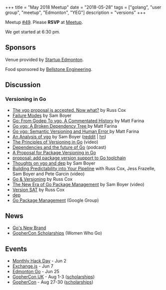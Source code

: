 +++
title = "May 2018 Meetup"
date = "2018-05-28"
tags = ["golang", "user group", "meetup", "Edmonton", "YEG"]
description = "versions"
+++

Meetup [#49](https://github.com/edmontongo/presentations/issues/82). Please **RSVP** at [Meetup](https://www.meetup.com/startupedmonton/events/ddzwmnyxhblc/).

We get started at 6:30 pm.

## Sponsors

Venue provided by [Startup Edmonton](https://www.startupedmonton.com/).

Food sponsored by [Bellstone Engineering](https://bellstone.ca/). 

## Discussion

### Versioning in Go

* [The vgo proposal is accepted. Now what?](https://research.swtch.com/vgo-accepted) by Russ Cox
* [Failure Modes](https://sdboyer.io/vgo/failure-modes) by Sam Boyer
* [Go: From Godep To vgo, A Commentated History](https://codeengineered.com/blog/2018/golang-godep-to-vgo/) by Matt Farina
* [Go vgo: A Broken Dependency Tree
](https://codeengineered.com/blog/2018/golang-vgo-broken-dep-tree/) by Matt Farina
* [Go vgo: Semantic Versioning and Human Error
](https://codeengineered.com/blog/2018/golang-vgo-semver-human-error/) by Matt Farina
* [An Analysis of vgo](https://sdboyer.io/vgo/intro/) by Sam Boyer ([reddit](https://www.reddit.com/r/golang/comments/8jappi/an_analysis_of_vgo_sdboyerio/) | [hn](https://news.ycombinator.com/item?id=17063724))
* [The Principles of Versioning in Go](https://www.youtube.com/watch?v=F8nrpe0XWRg) (video)
* [Dependencies and the future of Go](https://changelog.com/gotime/77) (podcast)
* [A Proposal for Package Versioning in Go](https://blog.golang.org/versioning-proposal)
* [proposal: add package version support to Go toolchain](https://github.com/golang/go/issues/24301)
* [Thoughts on vgo and dep](https://sdboyer.io/blog/vgo-and-dep/) by Sam Boyer
* [Building Predictability into Your Pipeline](https://www.youtube.com/watch?v=sbrZfPgNmfw) with Russ Cox, Jess Frazelle, Sam Boyer and Pete Garcin (video)
* [Go & Versioning](https://research.swtch.com/vgo) by Russ Cox
* [The New Era of Go Package Management](https://www.youtube.com/watch?v=5LtMb090AZI) by Sam Boyer (video)
* [Version SAT](https://research.swtch.com/version-sat) by Russ Cox
* [dep](https://golang.github.io/dep/)
* [Go Package Management](https://groups.google.com/forum/#!forum/go-package-management) (Google Group)

## News

* [Go's New Brand](https://blog.golang.org/go-brand)
* [GopherCon Scholarships](https://womenwhogo.org/scholarships.html) (Women Who Go)

## Events

* [Monthly Hack Day](https://www.meetup.com/startupedmonton/events/249064595/) - Jun 2
* [Exchange.js](https://www.meetup.com/startupedmonton/events/247630881/) - Jun 7
* [Edmonton Go](https://www.meetup.com/startupedmonton/events/ddzwmnyxjbhc/) - Jun 25
* [GopherCon UK](https://www.gophercon.co.uk/schedule/) - Aug 1-3 ([scholarships](https://www.gophercon.co.uk/scholarships/))
* [GopherCon](https://www.gophercon.com/) - Aug 27-30 ([scholarships](https://womenwhogo.org/scholarships.html))

